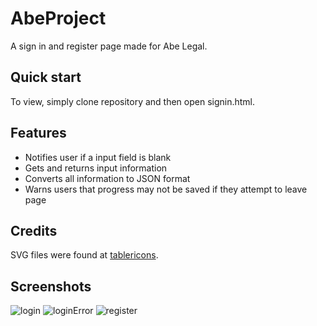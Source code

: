 # AbeProject
A sign in and register page made for Abe Legal.

## Quick start
To view, simply clone repository and then open signin.html. 


## Features
* Notifies user if a input field is blank
* Gets and returns input information
* Converts all information to JSON format
* Warns users that progress may not be saved if they attempt to leave page

## Credits 
SVG files were found at [tablericons](https://tablericons.com/).

## Screenshots 
![login](https://i.imgur.com/FqNsxzd.png)
![loginError](https://i.imgur.com/c837aum.png)
![register](https://i.imgur.com/NOLjbfH.png)
